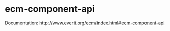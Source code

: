 ecm-component-api
=================

Documentation: http://www.everit.org/ecm/index.html#ecm-component-api
